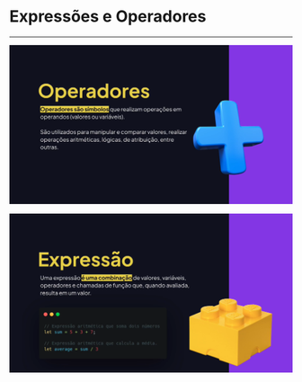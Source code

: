 # Expressões e Operadores

---

![image.png](assets/aula01-1.png)

![image.png](assets/aula01-2.png)
